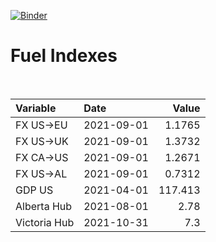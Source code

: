 [![Binder](https://mybinder.org/badge_logo.svg)](https://mybinder.org/v2/gh/AyrtonB/Global-Gas-Prices/master)

# Fuel Indexes

<br>

| Variable     | Date       |    Value |
|:-------------|:-----------|---------:|
| FX US->EU    | 2021-09-01 |   1.1765 |
| FX US->UK    | 2021-09-01 |   1.3732 |
| FX CA->US    | 2021-09-01 |   1.2671 |
| FX US->AL    | 2021-09-01 |   0.7312 |
| GDP US       | 2021-04-01 | 117.413  |
| Alberta Hub  | 2021-08-01 |   2.78   |
| Victoria Hub | 2021-10-31 |   7.3    |